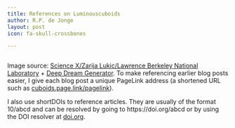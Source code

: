 ```yaml
---
title: References on Luminouscuboids
author: R.P. de Jonge
layout: post
icon: fa-skull-crossbones

---
```


<span class="image left"><img src="{{ 'assets/images/deep-darkmatter.jpg' | relative_url }}" alt="" /></span>

<p>Image source: <a href="https://phys.org/news/2019-06-candidate-dark.html">Science X/Zarija Lukic/Lawrence Berkeley National Laboratory</a> + <a href="https://deepdreamgenerator.com/">Deep Dream Generator</a>. To make referencing earlier blog posts easier, I give each blog post a unique PageLink address (a shortened URL such as <a href="https://cuboids.page.link/pagelink">cuboids.page.link/pagelink</a>).
  
<p>I also use shortDOIs to reference articles. They are usually of the format 10/abcd and can be resolved by going to https://doi.org/abcd or by using the DOI resolver at <a href="https://doi.org">doi.org</a>.</p>
